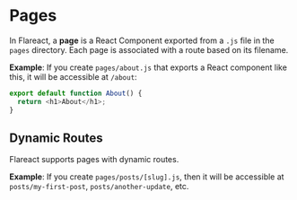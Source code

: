 # Pages

In Flareact, a **page** is a React Component exported from a `.js` file in the `pages` directory. Each page is associated with a route based on its filename.

**Example**: If you create `pages/about.js` that exports a React component like this, it will be accessible at `/about`:

```js
export default function About() {
  return <h1>About</h1>;
}
```

## Dynamic Routes

Flareact supports pages with dynamic routes.

**Example**: If you create `pages/posts/[slug].js`, then it will be accessible at `posts/my-first-post`, `posts/another-update`, etc.
